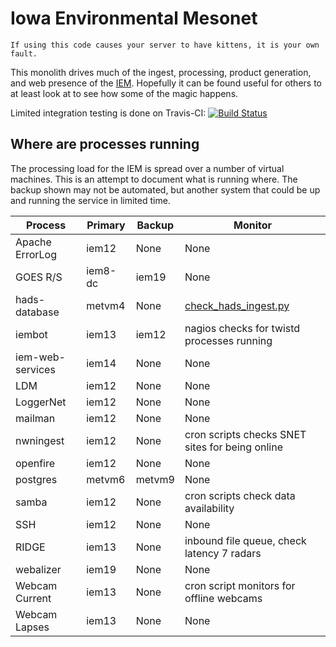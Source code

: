 # Iowa Environmental Mesonet

    If using this code causes your server to have kittens, it is your own fault.

This monolith drives much of the ingest, processing, product generation, and
web presence of the [IEM](https://mesonet.agron.iastate.edu).  Hopefully it can
be found useful for others to at least look at to see how some of the magic happens.

Limited integration testing is done on Travis-CI: [![Build Status](https://travis-ci.com/akrherz/iem.svg)](https://travis-ci.com/akrherz/iem)

## Where are processes running

The processing load for the IEM is spread over a number of virtual machines.
This is an attempt to document what is running where.  The backup shown may not
be automated, but another system that could be up and running the service in
limited time.

Process | Primary | Backup | Monitor
------- | ------- | ------ | -------
Apache ErrorLog | iem12 | None | None
GOES R/S | iem8-dc | iem19 | None
hads-database | metvm4 | None | [check_hads_ingest.py](nagios/check_hads_ingest.py)
iembot  | iem13    | iem12  | nagios checks for twistd processes running
iem-web-services | iem14 | None | None
LDM | iem12 | None | None
LoggerNet | iem12 | None | None
mailman | iem12 | None | None
nwningest | iem12 | None    | cron scripts checks SNET sites for being online
openfire | iem12 | None     | None
postgres | metvm6 | metvm9  | None
samba | iem12 | None | cron scripts check data availability
SSH | iem12 | None | None
RIDGE   | iem13    | None    | inbound file queue, check latency 7 radars
webalizer | iem19 | None | None
Webcam Current | iem13 | None | cron script monitors for offline webcams
Webcam Lapses | iem13 | None | None
